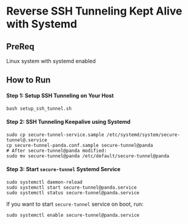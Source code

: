 # Reverse SSH Tunneling Kept Alive with Systemd

## PreReq

Linux system with systemd enabled

## How to Run

#### Step 1: Setup SSH Tunneling on Your Host

```
bash setup_ssh_tunnel.sh
```

#### Step 2: SSH Tunneling Keepalive using Systemd

```
sudo cp secure-tunnel-service.sample /etc/systemd/system/secure-tunnel@.service
cp secure-tunnel-panda.conf.sample secure-tunnel@panda
# After secure-tunnel@panda modified:
sudo mv secure-tunnel@panda /etc/default/secure-tunnel@panda
```

#### Step 3: Start `secure-tunnel` Systemd Service

```
sudo systemctl daemon-reload
sudo systemctl start secure-tunnel@panda.service
sudo systemctl status secure-tunnel@panda.service
```

If you want to start `secure-tunnel` service on boot, run:

```
sudo systemctl enable secure-tunnel@panda.service
```

